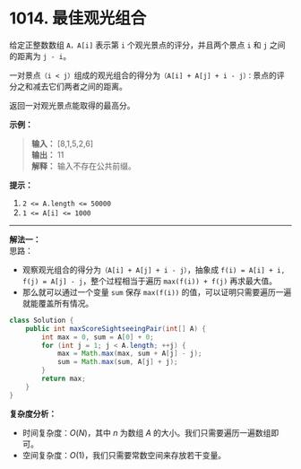 # 1014. 最佳观光组合

给定正整数数组 `A，A[i]` 表示第 `i` 个观光景点的评分，并且两个景点 `i` 和 `j` 之间的距离为 `j - i`。

一对景点`（i < j）`组成的观光组合的得分为`（A[i] + A[j] + i - j）：`景点的评分之和减去它们两者之间的距离。

返回一对观光景点能取得的最高分。

**示例：**
>**输入：** [8,1,5,2,6]  
>**输出：** 11  
>**解释：** 输入不存在公共前缀。

**提示：**

1. `2 <= A.length <= 50000`
2. `1 <= A[i] <= 1000`

---
**解法一：**  
思路：  

* 观察观光组合的得分为`（A[i] + A[j] + i - j）`，抽象成 `f(i) = A[i] + i, f(j) = A[j] - j`，整个过程相当于遍历 `max(f(i)) + f(j)` 再求最大值。
* 那么就可以通过一个变量 `sum` 保存 `max(f(i))` 的值，可以证明只需要遍历一遍就能覆盖所有情况。

```Java
class Solution {
    public int maxScoreSightseeingPair(int[] A) {
        int max = 0, sum = A[0] + 0;
        for (int j = 1; j < A.length; ++j) {
            max = Math.max(max, sum + A[j] - j);
            sum = Math.max(sum, A[j] + j);
        }
        return max;
    }
}
```

**复杂度分析：**  

* 时间复杂度：$O(N)$，其中 $n$ 为数组 $A$ 的大小。我们只需要遍历一遍数组即可。
* 空间复杂度：$O(1)$，我们只需要常数空间来存放若干变量。
